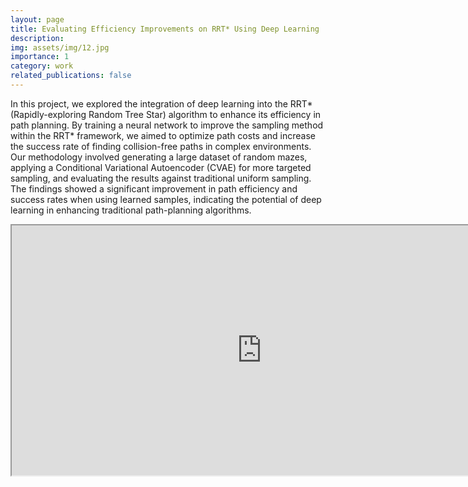 ```yaml
---
layout: page
title: Evaluating Efficiency Improvements on RRT* Using Deep Learning
description: 
img: assets/img/12.jpg
importance: 1
category: work
related_publications: false
---
```


In this project, we explored the integration of deep learning into the RRT* (Rapidly-exploring Random Tree Star) algorithm to enhance its efficiency in path planning. By training a neural network to improve the sampling method within the RRT* framework, we aimed to optimize path costs and increase the success rate of finding collision-free paths in complex environments. Our methodology involved generating a large dataset of random mazes, applying a Conditional Variational Autoencoder (CVAE) for more targeted sampling, and evaluating the results against traditional uniform sampling. The findings showed a significant improvement in path efficiency and success rates when using learned samples, indicating the potential of deep learning in enhancing traditional path-planning algorithms.

<div class="row">
    <div class="col-sm mt-3 mt-md-0">
        <iframe id="myEmbedOne" src="https://bluestar2333.github.io/assets/pdf/MAE-598.pdf" width=800 height=400 />
    </div>
</div>

